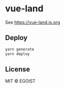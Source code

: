 # vue-land

See https://vue-land.js.org

## Deploy

```bash
yarn generate
yarn deploy
```

## License

MIT &copy; EGOIST
